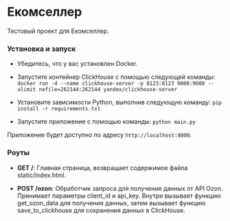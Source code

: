 # Екомселлер
Тестовый проект для Екомселлер.

### Установка и запуск
* Убедитесь, что у вас установлен Docker.

* Запустите контейнер ClickHouse с помощью следующей команды:
```docker run -d --name clickhouse-server -p 8123:8123 9000:9000 --ulimit nofile=262144:262144 yandex/clickhouse-server```

* Установите зависимости Python, выполнив следующую команду:
```pip install -r requirements.txt```
* Запустите приложение с помощью команды:
```python main.py```

Приложение будет доступно по адресу `http://localhost:8000`.


### Роуты
* **GET /**: Главная страница, возвращает содержимое файла static/index.html.

* **POST /ozon**: Обработчик запроса для получения данных от API Ozon. Принимает параметры client_id и api_key. Внутри вызывает функцию get_ozon_data для получения данных, затем вызывает функцию save_to_clickhouse для сохранения данных в ClickHouse.